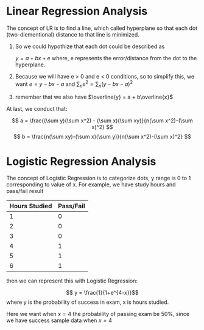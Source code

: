 # Linear Regression Analysis

The concept of LR is to find a line, which called hyperplane so that each dot (two-diementional) distance to that line is minimized. 
1. So we could hypothize that each dot could be described as
    
    $y = a + bx + e$
where, e represents the error/distance from the dot to the hyperplane.
2. Because we will have e > 0 and e < 0 conditions, so to simplify this, we want
$e = y - bx - a$ and $\sum_{n}e^2 = \sum_{n}(y-bx-a)^2$
3. remember that we also have $\overline{y} = a + b\overline{x}$

At last, we conduct that:

$$
a = \frac{(\sum y)(\sum x^2) - (\sum x)(\sum xy)}{n(\sum x^2)-(\sum x)^2}
$$
$$
b = \frac{n(\sum xy)-(\sum x)(\sum y)}{n(\sum x^2)-(\sum x)^2}
$$

# Logistic Regression Analysis

The concept of Logistic Regression is to categorize dots, y range is 0 to 1 corresponding to value of x. For example, we have study hours and pass/fail result

|Hours Studied|Pass/Fail|
|-|-|
|1|0|
|2|0|
|3|0|
|4|1|
|5|1|
|6|1|

then we can represent this with Logistic Regression:

$$ y = \frac{1}{1+e^{4-x}}$$
where y is the probability of success in exam, x is hours studied.

Here we want when $x=4$ the probability of passing exam be 50%, since we have success sample data when $x = 4$

